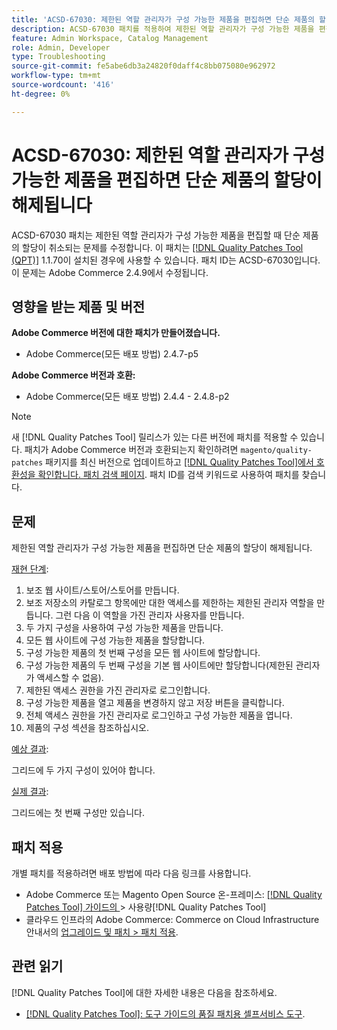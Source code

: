 ```yaml
---
title: 'ACSD-67030: 제한된 역할 관리자가 구성 가능한 제품을 편집하면 단순 제품의 할당이 해제됩니다'
description: ACSD-67030 패치를 적용하여 제한된 역할 관리자가 구성 가능한 제품을 편집할 때 단순 제품의 할당이 취소되는 Adobe Commerce 문제를 해결할 수 있습니다.
feature: Admin Workspace, Catalog Management
role: Admin, Developer
type: Troubleshooting
source-git-commit: fe5abe6db3a24820f0daff4c8bb075080e962972
workflow-type: tm+mt
source-wordcount: '416'
ht-degree: 0%

---
```



# ACSD-67030: 제한된 역할 관리자가 구성 가능한 제품을 편집하면 단순 제품의 할당이 해제됩니다

ACSD-67030 패치는 제한된 역할 관리자가 구성 가능한 제품을 편집할 때 단순 제품의 할당이 취소되는 문제를 수정합니다. 이 패치는 [[!DNL Quality Patches Tool (QPT)]](/help/tools/quality-patches-tool/quality-patches-tool-to-self-serve-quality-patches.md) 1.1.70이 설치된 경우에 사용할 수 있습니다. 패치 ID는 ACSD-67030입니다. 이 문제는 Adobe Commerce 2.4.9에서 수정됩니다.


## 영향을 받는 제품 및 버전

**Adobe Commerce 버전에 대한 패치가 만들어졌습니다.**

* Adobe Commerce(모든 배포 방법) 2.4.7-p5

**Adobe Commerce 버전과 호환:**

* Adobe Commerce(모든 배포 방법) 2.4.4 - 2.4.8-p2

>[!NOTE]
>
>새 [!DNL Quality Patches Tool] 릴리스가 있는 다른 버전에 패치를 적용할 수 있습니다. 패치가 Adobe Commerce 버전과 호환되는지 확인하려면 `magento/quality-patches` 패키지를 최신 버전으로 업데이트하고 [[!DNL Quality Patches Tool]에서 호환성을 확인합니다. 패치 검색 페이지](https://experienceleague.adobe.com/tools/commerce-quality-patches/index.html). 패치 ID를 검색 키워드로 사용하여 패치를 찾습니다.

## 문제

제한된 역할 관리자가 구성 가능한 제품을 편집하면 단순 제품의 할당이 해제됩니다.

<u>재현 단계</u>:

1. 보조 웹 사이트/스토어/스토어를 만듭니다.
1. 보조 저장소의 카탈로그 항목에만 대한 액세스를 제한하는 제한된 관리자 역할을 만듭니다. 그런 다음 이 역할을 가진 관리자 사용자를 만듭니다.
1. 두 가지 구성을 사용하여 구성 가능한 제품을 만듭니다.
1. 모든 웹 사이트에 구성 가능한 제품을 할당합니다.
1. 구성 가능한 제품의 첫 번째 구성을 모든 웹 사이트에 할당합니다.
1. 구성 가능한 제품의 두 번째 구성을 기본 웹 사이트에만 할당합니다(제한된 관리자가 액세스할 수 없음).
1. 제한된 액세스 권한을 가진 관리자로 로그인합니다.
1. 구성 가능한 제품을 열고 제품을 변경하지 않고 저장 버튼을 클릭합니다.
1. 전체 액세스 권한을 가진 관리자로 로그인하고 구성 가능한 제품을 엽니다.
1. 제품의 구성 섹션을 참조하십시오.


<u>예상 결과</u>:

그리드에 두 가지 구성이 있어야 합니다.

<u>실제 결과</u>:

그리드에는 첫 번째 구성만 있습니다.

## 패치 적용

개별 패치를 적용하려면 배포 방법에 따라 다음 링크를 사용합니다.

* Adobe Commerce 또는 Magento Open Source 온-프레미스: [[!DNL Quality Patches Tool]  가이드의 &#x200B;](/help/tools/quality-patches-tool/usage.md)> 사용량[!DNL Quality Patches Tool]
* 클라우드 인프라의 Adobe Commerce: Commerce on Cloud Infrastructure 안내서의 [업그레이드 및 패치 > 패치 적용](https://experienceleague.adobe.com/docs/commerce-cloud-service/user-guide/develop/upgrade/apply-patches.html).

## 관련 읽기

[!DNL Quality Patches Tool]에 대한 자세한 내용은 다음을 참조하세요.

* [[!DNL Quality Patches Tool]: 도구 가이드의 품질 패치용 셀프서비스 도구](/help/tools/quality-patches-tool/quality-patches-tool-to-self-serve-quality-patches.md).
